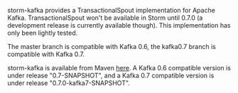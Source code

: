 storm-kafka provides a TransactionalSpout implementation for Apache Kafka. TransactionalSpout won't be available in Storm until 0.7.0 (a development release is currently available though). This implementation has only been lightly tested.

The master branch is compatible with Kafka 0.6, the kafka0.7 branch is compatible with Kafka 0.7.

storm-kafka is available from Maven [here](http://clojars.org/storm/storm-kafka). A Kafka 0.6 compatible version is under release "0.7-SNAPSHOT", and a Kafka 0.7 compatible version is under release "0.7.0-kafka7-SNAPSHOT".

